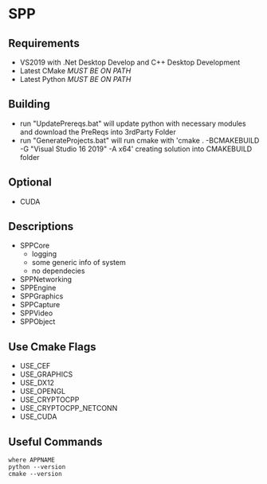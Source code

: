 # SPP

## Requirements

- VS2019 with .Net Desktop Develop and C++ Desktop Development
- Latest CMake *MUST BE ON PATH*
- Latest Python *MUST BE ON PATH*

## Building

- run "UpdatePrereqs.bat" will update python with necessary modules and download the PreReqs into 3rdParty Folder
- run "GenerateProjects.bat" will run cmake with 'cmake . -BCMAKEBUILD -G "Visual Studio 16 2019" -A x64' creating solution into CMAKEBUILD folder

## Optional

- CUDA

## Descriptions

- SPPCore
  - logging
  - some generic info of system
  - no dependecies
- SPPNetworking
- SPPEngine
- SPPGraphics
- SPPCapture
- SPPVideo
- SPPObject
  
## Use Cmake Flags

- USE_CEF 
- USE_GRAPHICS
- USE_DX12 
- USE_OPENGL 
- USE_CRYPTOCPP 
- USE_CRYPTOCPP_NETCONN 
- USE_CUDA 

## Useful Commands
```
where APPNAME
python --version
cmake --version
```